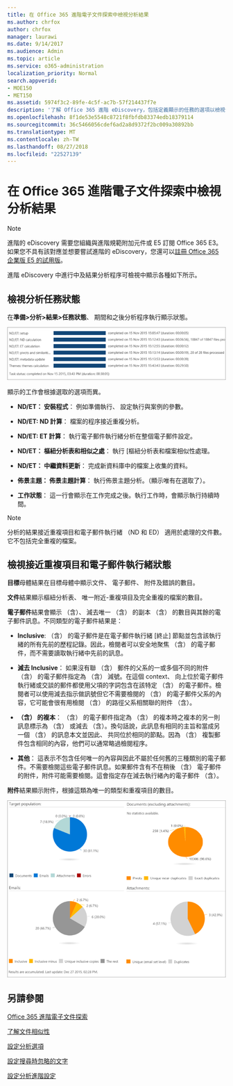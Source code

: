 ```yaml
---
title: 在 Office 365 進階電子文件探索中檢視分析結果
ms.author: chrfox
author: chrfox
manager: laurawi
ms.date: 9/14/2017
ms.audience: Admin
ms.topic: article
ms.service: o365-administration
localization_priority: Normal
search.appverid:
- MOE150
- MET150
ms.assetid: 5974f3c2-89fe-4c5f-ac7b-57f214437f7e
description: '了解 Office 365 進階 eDiscovery，包括定義顯示的任務的選項以檢視分析程序的結果的位置。  '
ms.openlocfilehash: 8f1de53e5548c8721f8fbfdb83374edb18379114
ms.sourcegitcommit: 36c5466056cdef6ad2a8d9372f2bc009a30892bb
ms.translationtype: MT
ms.contentlocale: zh-TW
ms.lasthandoff: 08/27/2018
ms.locfileid: "22527139"
---
```

# <a name="view-analyze-results-in-office-365-advanced-ediscovery"></a>在 Office 365 進階電子文件探索中檢視分析結果

> [!NOTE]
> 進階的 eDiscovery 需要您組織與進階規範附加元件或 E5 訂閱 Office 365 E3。如果您不具有該對應並想要嘗試進階的 eDiscovery，您還可以[註冊 Office 365 企業版 E5 的試用版](https://go.microsoft.com/fwlink/p/?LinkID=698279)。 
  
進階 eDiscovery 中進行中及結果分析程序可檢視中顯示各種如下所示。
  
## <a name="view-analyze-task-status"></a>檢視分析任務狀態

在**準備\>分析\>結果\>任務狀態**、 期間和之後分析程序執行顯示狀態。 
  
![分析工作狀態](media/d0372978-ce08-4f4e-a1fc-aa918ae44364.png)
  
顯示的工作會根據選取的選項而異。 
  
- **ND/ET： 安裝程式**： 例如準備執行、 設定執行與案例的參數。
    
- **ND/ET: ND 計算**： 檔案的程序接近重複分析。
    
- **ND/ET: ET 計算**： 執行電子郵件執行緒分析在整個電子郵件設定。
    
- **ND/ET： 樞紐分析表和相似之處**： 執行 [樞紐分析表和檔案相似性處理。
    
- **ND/ET： 中繼資料更新**： 完成新資料庫中的檔案上收集的資料。
    
- **佈景主題： 佈景主題計算**： 執行佈景主題分析。（顯示唯有在選取了）。
    
- **工作狀態**： 這一行會顯示在工作完成之後。執行工作時，會顯示執行持續時間。
    
> [!NOTE]
> 分析的結果接近重複項目和電子郵件執行緒 （ND 和 ED） 適用於處理的文件數。它不包括完全重複的檔案。 
  
## <a name="view-near-duplicates-and-email-threads-status"></a>檢視接近重複項目和電子郵件執行緒狀態

**目標**母體結果在目標母體中顯示文件、 電子郵件、 附件及錯誤的數目。 
  
**文件**結果顯示樞紐分析表、 唯一附近-重複項目及完全重複的檔案的數目。 
  
**電子郵件**結果會顯示 （含）、 減去唯一 （含） 的副本 （含） 的數目與其餘的電子郵件訊息。不同類型的電子郵件結果是： 
  
- **Inclusive**: （含） 的電子郵件是在電子郵件執行緒 [終止] 節點並包含該執行緒的所有先前的歷程記錄。因此，檢閱者可以安全地聚焦 （含） 的電子郵件，而不需要讀取執行緒中先前的訊息。 
    
- **減去 Inclusive**： 如果沒有聯 （含） 郵件的父系的一或多個不同的附件 （含） 的電子郵件指定為 （含） 減號。在這個 context、 向上位於電子郵件執行緒或交談的郵件都使用父項的字詞包含在該特定 （含） 的電子郵件。檢閱者可以使用減去指示做訊號但它不需要檢閱的 （含） 的電子郵件父系的內容，它可能會很有用檢閱 （含） 的路徑父系相關聯的附件 （含）。 
    
- **（含） 的複本**： （含） 的電子郵件指定為 （含） 的複本時之複本的另一則訊息標示為 （含） 或減去 （含）。換句話說，此訊息有相同的主旨和當成另一個 （含） 的訊息本文並因此、 共同位於相同的節點。因為 （含） 複製郵件包含相同的內容，他們可以通常略過檢閱程序。 
    
- **其他**： 這表示不包含任何唯一的內容與因此不屬於任何舊的三種類別的電子郵件。不需要檢閱這些電子郵件訊息。如果郵件含有不在稍後 （含） 電子郵件的附件，附件可能需要檢閱。這會指定存在減去執行緒內的電子郵件 （含）。
    
**附件**結果顯示附件，根據這類為唯一的類型和重複項目的數目。 
  
![近似重複項目和電子郵件執行緒](media/54491303-0ee3-4739-b42e-d1ee486842fd.png)
  
## <a name="see-also"></a>另請參閱

[Office 365 進階電子文件探索](office-365-advanced-ediscovery.md)
  
[了解文件相似性](understand-document-similarity-in-advanced-ediscovery.md)
  
[設定分析選項](set-analyze-options-in-advanced-ediscovery.md)
  
[設定搜尋時忽略的文字](set-ignore-text-in-advanced-ediscovery.md)
  
[設定分析進階設定](view-analyze-results-in-advanced-ediscovery.md)

